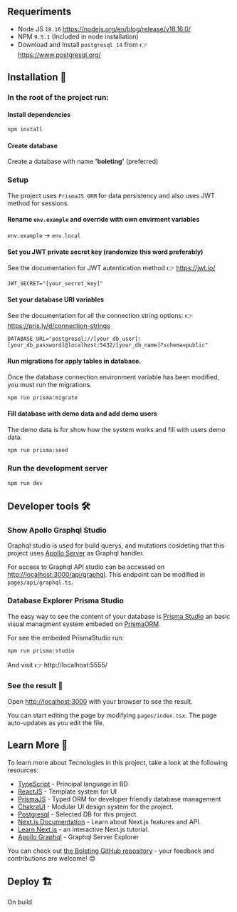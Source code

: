 ## Requeriments

 - Node JS `18.16`  https://nodejs.org/en/blog/release/v18.16.0/
 -  NPM `9.5.1` (Included in node installation)
- Download and Install `postgresql 14` from 👉 https://www.postgresql.org/

## Installation 🔼

 ### In the root of the project run:
 
#### Install dependencies
```bash
npm install
```
#### Create database 
Create a database with name **'boleting'** (preferred)

### Setup

The project uses `PrismaJS ORM` for data persistency and also uses JWT method for sessions.

#### Rename `env.example` and override with own envirment variables

`env.example` -> `env.local`

#### Set you JWT private secret key (randomize this word preferably)
See the documentation for JWT autentication method
👉 https://jwt.io/
```
JWT_SECRET="[your_secret_key]"
```
#### Set your database URI variables

See the documentation for all the connection string options: 
👉 https://pris.ly/d/connection-strings

```
DATABASE_URL="postgresql://[your_db_user]:[your_db_password]@localhost:5432/[your_db_name]?schema=public"
```
#### Run migrations for apply tables in database.
Once the database connection environment variable has been modified, you must run the migrations.

```bash
npm run prisma:migrate
```
#### Fill database with demo data and add demo users
The demo data is for show how the system works and fill with users demo data.
```bash
npm run prisma:seed
```

### Run the development server
```bash
npm run dev
```

## Developer tools 🛠
### Show Apollo Graphql Studio
Graphql studio is used for build querys, and mutations cosideting that this project uses [Apollo Server](https://www.apollographql.com/) as Graphql handler.

For access to Graphql API studio can be accessed on [http://localhost:3000/api/graphql](http://localhost:3000). 
This endpoint can be modified in `pages/api/graphql.ts`.

### Database Explorer Prisma Studio 
The easy way to see the content of your database is [Prisma Studio](https://www.prisma.io/studio) an basic visual managment system embeded on [PrismaORM](https://www.prisma.io/).

For see the embeded PrismaStudio run:

```bash
npm run prisma:studio
```
And visit 👉 http://localhost:5555/

### See the result 🤩

Open [http://localhost:3000](http://localhost:3000) with your browser to see the result.

You can start editing the page by modifying `pages/index.tsx`. The page auto-updates as you edit the file.
  
## Learn More 📖

To learn more about Tecnologies in this project, take a look at the following resources:

- [TypeScript](https://www.typescriptlang.org/) - Principal language in BD
- [ReactJS](https://react.dev/) - Template system for UI
- [PrismaJS](https://www.prisma.io/) - Typed ORM for developer friendly database management
- [ChakraUI](https://chakra-ui.com/) - Modular UI design system for the project.
- [Postgresql](https://www.postgresql.org/) - Selected DB for this project.
- [Next.js Documentation](https://nextjs.org/docs) - Learn about Next.js features and API.
- [Learn Next.js](https://nextjs.org/learn) - an interactive Next.js tutorial.
- [Apollo Graphql](https://www.apollographql.com/) - Graphql Server Explorer
  

You can check out [the Boleting GitHub repository](https://github.com/FLOTUZ/boleting-full) - your feedback and contributions are welcome! 😊

## Deploy 🏗️
On build 
